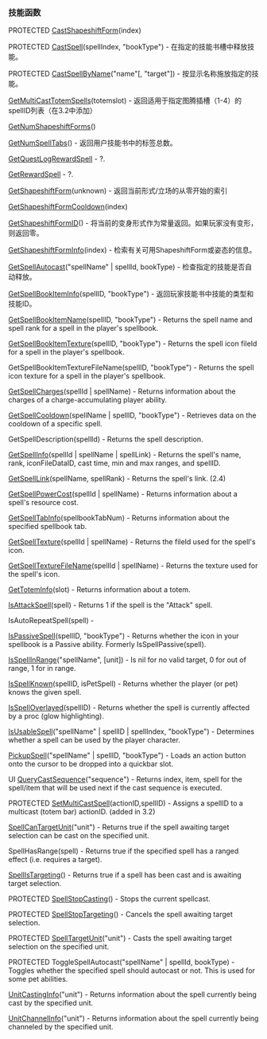 ### 技能函数

PROTECTED [CastShapeshiftForm](https://wow.gamepedia.com/API_CastShapeshiftForm)\(index\)

PROTECTED [CastSpell](https://wow.gamepedia.com/API_CastSpell)\(spellIndex, "bookType"\) - 在指定的技能书槽中释放技能。

PROTECTED [CastSpellByName](https://wow.gamepedia.com/API_CastSpellByName)\("name"\[, "target"\]\) - 按显示名称施放指定的技能。

[GetMultiCastTotemSpells](https://wow.gamepedia.com/API_GetMultiCastTotemSpells)\(totemslot\) - 返回适用于指定图腾插槽（1-4）的spellID列表（在3.2中添加）

[GetNumShapeshiftForms](https://wow.gamepedia.com/API_GetNumShapeshiftForms)\(\)

[GetNumSpellTabs](https://wow.gamepedia.com/API_GetNumSpellTabs)\(\) - 返回用户技能书中的标签总数。

[GetQuestLogRewardSpell](https://wow.gamepedia.com/API_GetQuestLogRewardSpell) - ?.

[GetRewardSpell](https://wow.gamepedia.com/API_GetRewardSpell) - ?.

[GetShapeshiftForm](https://wow.gamepedia.com/API_GetShapeshiftForm)\(unknown\) - 返回当前形式/立场的从零开始的索引

[GetShapeshiftFormCooldown](https://wow.gamepedia.com/API_GetShapeshiftFormCooldown)\(index\)

[GetShapeshiftFormID](https://wow.gamepedia.com/API_GetShapeshiftFormID)\(\) - 将当前的变身形式作为常量返回。如果玩家没有变形，则返回零。

[GetShapeshiftFormInfo](https://wow.gamepedia.com/API_GetShapeshiftFormInfo)\(index\) - 检索有关可用ShapeshiftForm或姿态的信息。

[GetSpellAutocast](https://wow.gamepedia.com/API_GetSpellAutocast)\("spellName" \| spellId, bookType\) - 检查指定的技能是否自动释放。

[GetSpellBookItemInfo](https://wow.gamepedia.com/API_GetSpellBookItemInfo)\(spellID, "bookType"\) - 返回玩家技能书中技能的类型和技能ID。

[GetSpellBookItemName](https://wow.gamepedia.com/API_GetSpellBookItemName)\(spellID, "bookType"\) - Returns the spell name and spell rank for a spell in the player's spellbook.

[GetSpellBookItemTexture](https://wow.gamepedia.com/API_GetSpellBookItemTexture)\(spellID, "bookType"\) - Returns the spell icon fileId for a spell in the player's spellbook.

GetSpellBookItemTextureFileName\(spellID, "bookType"\) - Returns the spell icon texture for a spell in the player's spellbook.

[GetSpellCharges](https://wow.gamepedia.com/API_GetSpellCharges)\(spellId \| spellName\) - Returns information about the charges of a charge-accumulating player ability.

[GetSpellCooldown](https://wow.gamepedia.com/API_GetSpellCooldown)\(spellName \| spellID, "bookType"\) - Retrieves data on the cooldown of a specific spell.

GetSpellDescription\(spellId\) - Returns the spell description.

[GetSpellInfo](https://wow.gamepedia.com/API_GetSpellInfo)\(spellId \| spellName \| spellLink\) - Returns the spell's name, rank, iconFileDataID, cast time, min and max ranges, and spellID.

[GetSpellLink](https://wow.gamepedia.com/API_GetSpellLink)\(spellName, spellRank\) - Returns the spell's link. \(2.4\)

[GetSpellPowerCost](https://wow.gamepedia.com/API_GetSpellPowerCost)\(spellId \| spellName\) - Returns information about a spell's resource cost.

[GetSpellTabInfo](https://wow.gamepedia.com/API_GetSpellTabInfo)\(spellbookTabNum\) - Returns information about the specified spellbook tab.

[GetSpellTexture](https://wow.gamepedia.com/API_GetSpellTexture)\(spellId \| spellName\) - Returns the fileId used for the spell's icon.

[GetSpellTextureFileName](https://wow.gamepedia.com/API_GetSpellTextureFileName)\(spellId \| spellName\) - Returns the texture used for the spell's icon.

[GetTotemInfo](https://wow.gamepedia.com/API_GetTotemInfo)\(slot\) - Returns information about a totem.

[IsAttackSpell](https://wow.gamepedia.com/API_IsAttackSpell)\(spell\) - Returns 1 if the spell is the "Attack" spell.

IsAutoRepeatSpell\(spell\) -

[IsPassiveSpell](https://wow.gamepedia.com/API_IsPassiveSpell)\(spellID, "bookType"\) - Returns whether the icon in your spellbook is a Passive ability. Formerly IsSpellPassive\(spell\).

[IsSpellInRange](https://wow.gamepedia.com/API_IsSpellInRange)\("spellName", \[unit\]\) - Is nil for no valid target, 0 for out of range, 1 for in range.

[IsSpellKnown](https://wow.gamepedia.com/API_IsSpellKnown)\(spellID, isPetSpell\) - Returns whether the player \(or pet\) knows the given spell.

[IsSpellOverlayed](https://wow.gamepedia.com/API_IsSpellOverlayed)\(spellID\) - Returns whether the spell is currently affected by a proc \(glow highlighting\).

[IsUsableSpell](https://wow.gamepedia.com/API_IsUsableSpell)\("spellName" \| spellID \| spellIndex, "bookType"\) - Determines whether a spell can be used by the player character.

[PickupSpell](https://wow.gamepedia.com/API_PickupSpell)\("spellName" \| spellID, "bookType"\) - Loads an action button onto the cursor to be dropped into a quickbar slot.

UI [QueryCastSequence](https://wow.gamepedia.com/API_QueryCastSequence)\("sequence"\) - Returns index, item, spell for the spell/item that will be used next if the cast sequence is executed.

PROTECTED [SetMultiCastSpell](https://wow.gamepedia.com/API_SetMultiCastSpell)\(actionID,spellID\) - Assigns a spellID to a multicast \(totem bar\) actionID. \(added in 3.2\)

[SpellCanTargetUnit](https://wow.gamepedia.com/API_SpellCanTargetUnit)\("unit"\) - Returns true if the spell awaiting target selection can be cast on the specified unit.

SpellHasRange\(spell\) - Returns true if the specified spell has a ranged effect \(i.e. requires a target\).

[SpellIsTargeting](https://wow.gamepedia.com/API_SpellIsTargeting)\(\) - Returns true if a spell has been cast and is awaiting target selection.

PROTECTED [SpellStopCasting](https://wow.gamepedia.com/API_SpellStopCasting)\(\) - Stops the current spellcast.

PROTECTED [SpellStopTargeting](https://wow.gamepedia.com/API_SpellStopTargeting)\(\) - Cancels the spell awaiting target selection.

PROTECTED [SpellTargetUnit](https://wow.gamepedia.com/API_SpellTargetUnit)\("unit"\) - Casts the spell awaiting target selection on the specified unit.

PROTECTED ToggleSpellAutocast\("spellName" \| spellId, bookType\) - Toggles whether the specified spell should autocast or not. This is used for some pet abilities.

[UnitCastingInfo](https://wow.gamepedia.com/API_UnitCastingInfo)\("unit"\) - Returns information about the spell currently being cast by the specified unit.

[UnitChannelInfo](https://wow.gamepedia.com/API_UnitChannelInfo)\("unit"\) - Returns information about the spell currently being channeled by the specified unit.



